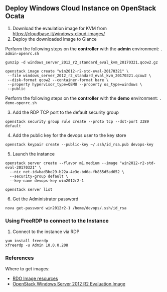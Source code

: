 
## Deploy Windows Cloud Instance on OpenStack Ocata

1. Download the evaulation image for KVM from https://cloudbase.it/windows-cloud-images/
2. Deploy the downloaded image to Glance

Perform the following steps on the **controller** with the **admin** environment: `. admin-openrc.sh`

  ```
  gunzip -d windows_server_2012_r2_standard_eval_kvm_20170321.qcow2.gz
  
  openstack image create "win2012-r2-std-eval-20170321" \
   --file windows_server_2012_r2_standard_eval_kvm_20170321.qcow2 \
   --disk-format qcow2 --container-format bare \
   --property hypervisor_type=QEMU --property os_type=windows \
   --public
  ```

Perform the following steps on the **controller** with the **demo** environment: `. demo-openrc.sh`
  
3. Add the RDP TCP port to the default security group
  ```
  openstack security group rule create --proto tcp --dst-port 3389 default
  ```

4. Add the public key for the devops user to the key store
  ```
  openstack keypair create --public-key ~/.ssh/id_rsa.pub devops-key
  ```
  
5. Launch the instance
  ```
  openstack server create --flavor m1.medium --image "win2012-r2-std-eval-20170321" \
    --nic net-id=bad3be29-b22a-4e3e-bd6a-fb855d5ad652 \
    --security-group default \
    --key-name devops-key win2012r2-1
    
  openstack server list
  
  ```
6. Get the Administrator password

  ```
  nova get-password win2012r2-1 /home/devops/.ssh/id_rsa
  ```
  
### Using FreeRDP to connect to the Instance

1. Connect to the instance via RDP

  ```
  yum install freerdp
  xfreerdp -u Admin 10.0.0.208
  ```
  
### References

Where to get images:

- [RDO Image resources](https://openstack.redhat.com/resources/image-resources/)
- [OpenStack Windows Server 2012 R2 Evaluation Image](https://cloudbase.it/openstack-windows-server-2012-r2-evalution-images/
)


  
  
